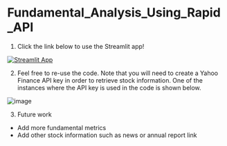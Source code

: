 # Fundamental_Analysis_Using_Rapid_API

1. Click the link below to use the Streamlit app!

[![Streamlit App](https://static.streamlit.io/badges/streamlit_badge_black_white.svg)](https://share.streamlit.io/saychelsea11/fundamental_analysis_using_rapid_api_private/main/Streamlit_App/fundamental_analysis_streamlit_yf97_private.py)

2. Feel free to re-use the code. Note that you will need to create a Yahoo Finance API key in order to retrieve stock information. One of the instances where the API key is used in the code is shown below. 

![image](https://user-images.githubusercontent.com/31114603/198850953-f4218cb5-12bb-4530-bda0-43bf021e2118.png)

3. Future work 
- Add more fundamental metrics
- Add other stock information such as news or annual report link

